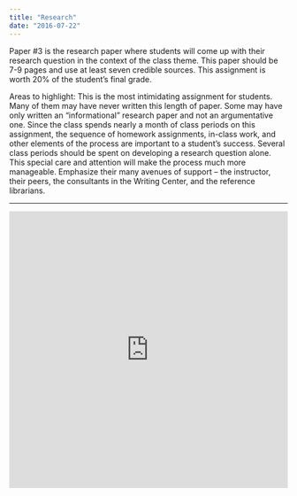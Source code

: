 ```yaml
---
title: "Research"
date: "2016-07-22"
---
```


Paper #3 is the research paper where students will come up with their research question in the context of the class theme. This paper should be 7-9 pages and use at least seven credible sources. This assignment is worth 20% of the student’s final grade.

Areas to highlight: This is the most intimidating assignment for students. Many of them may have never written this length of paper. Some may have only written an “informational” research paper and not an argumentative one. Since the class spends nearly a month of class periods on this assignment, the sequence of homework assignments, in-class work, and other elements of the process are important to a student’s success. Several class periods should be spent on developing a research question alone. This special care and attention will make the process much more manageable. Emphasize their many avenues of support – the instructor, their peers, the consultants in the Writing Center, and the reference librarians.

* * *

<iframe src="https://app.box.com/embed_widget/s/7em3wp32gx3n0h71sq6a2o63g2ijvsog?view=list&amp;sort=name&amp;direction=ASC&amp;theme=blue" width="100%" height="500" frameborder="0" allowfullscreen webkitallowfullscreen="" msallowfullscreen=""></iframe>
